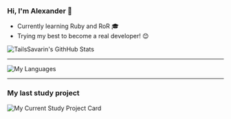 ### Hi, I'm Alexander :wave:
- Currently learning Ruby and RoR :mortar_board:
- Trying my best to become a real developer! :blush:

![TailsSavarin's GithHub Stats](https://github-readme-stats.vercel.app/api?username=TailsSavarin&show_icons=true&theme=gruvbox)

---

![My Languages](https://github-readme-stats.vercel.app/api/top-langs/?username=TailsSavarin&theme=gruvbox)

---

### My last study project
![My Current Study Project Card](https://github-readme-stats.vercel.app/api/pin/?username=TailsSavarin&repo=qna&theme=gruvbox)
